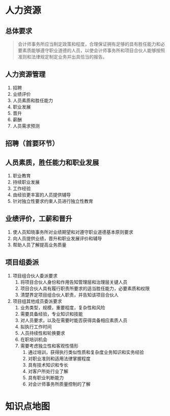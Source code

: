 # 人力资源

## 总体要求

> ​	会计师事务所应当制定政策和程度，合理保证拥有足够的具有胜任能力和必要素质能够遵守职业道德的人员，以使会计师事务所和项目合伙人能够按照准则和法律规定制定业务并出具恰当的报告。

## 人力资源管理

1. 招聘
2. 业绩评价
3. 人员素质和胜任能力
4. 职业发展
5. 晋升
6. 薪酬
7. 人员需求预测

## 招聘（首要环节）

## 人员素质，胜任能力和职业发展

1. 职业教育
2. 持续职业发展
3. 工作经验
4. 由经验更丰富的人员提供辅导
5. 针对独立性要求约束人员进行独立性教育

## 业绩评价，工薪和晋升

1. 使人员知晓事务所对业绩期望和对遵守职业道德基本原则要求
2. 向人员提供业绩，晋升和职业发展评价和辅导
3. 帮助人员了解提高业务质量

## 项目组委派

1. 项目组合伙人委派要求
   1. 将项目合伙人身份和作用告知管理层和治理层关键人员
   2. 项目合伙人具有履行职责所要求的适当胜任能力，必要素质和权限
   3. 清楚界定项目组合伙人职责，并告知该项目合伙人
2. 项目组其他成员委派要求
   1. 业务类型，规模，重要程度，复杂性和风险
   2. 需要具备经验，专业知识和技能
   3. 对人员要求，以及在需要时能否获得具备相应素质人员
   4. 拟执行工作时间
   5. 人员持续性和轮换要求
   6. 在职培训机会
   7. 需要考虑独立性和客观性情形
      1. 通过培训，获得执行类似性质和复杂度业务知识和实务经验
      2. 对职业准则和适用法律掌握程度
      3. 具有技术知识和专长
      4. 对客户所处行业了解
      5. 具有职业判断能力
      6. 对会计师事务所质量控制的了解

# 知识点地图

